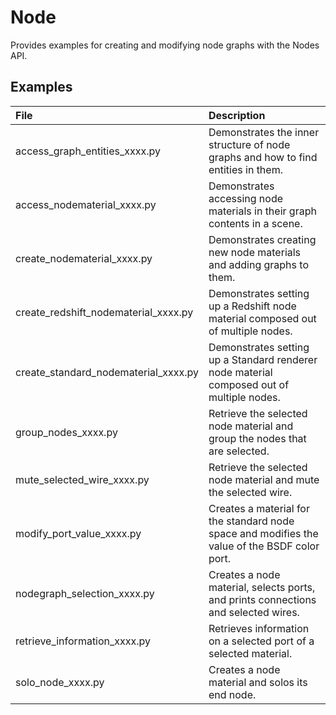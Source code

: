 # Node

Provides examples for creating and modifying node graphs with the Nodes API.

## Examples

| File | Description |
| :- | :- |
| access_graph_entities_xxxx.py | Demonstrates the inner structure of node graphs and how to find entities in them. |
| access_nodematerial_xxxx.py | Demonstrates accessing node materials in their graph contents in a scene. |
| create_nodematerial_xxxx.py | Demonstrates creating new node materials and adding graphs to them. |
| create_redshift_nodematerial_xxxx.py | Demonstrates setting up a Redshift node material composed out of multiple nodes. |
| create_standard_nodematerial_xxxx.py | Demonstrates setting up a Standard renderer node material composed out of multiple nodes. |
| group_nodes_xxxx.py | Retrieve the selected node material and group the nodes that are selected. |
| mute_selected_wire_xxxx.py | Retrieve the selected node material and mute the selected wire. |
| modify_port_value_xxxx.py | Creates a material for the standard node space and modifies the value of the BSDF color port. |
| nodegraph_selection_xxxx.py | Creates a node material, selects ports, and prints connections and selected wires. |
| retrieve_information_xxxx.py | Retrieves information on a selected port of a selected material. |
| solo_node_xxxx.py | Creates a node material and solos its end node. |
